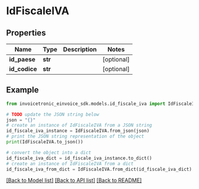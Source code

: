 # IdFiscaleIVA


## Properties

Name | Type | Description | Notes
------------ | ------------- | ------------- | -------------
**id_paese** | **str** |  | [optional] 
**id_codice** | **str** |  | [optional] 

## Example

```python
from invoicetronic_einvoice_sdk.models.id_fiscale_iva import IdFiscaleIVA

# TODO update the JSON string below
json = "{}"
# create an instance of IdFiscaleIVA from a JSON string
id_fiscale_iva_instance = IdFiscaleIVA.from_json(json)
# print the JSON string representation of the object
print(IdFiscaleIVA.to_json())

# convert the object into a dict
id_fiscale_iva_dict = id_fiscale_iva_instance.to_dict()
# create an instance of IdFiscaleIVA from a dict
id_fiscale_iva_from_dict = IdFiscaleIVA.from_dict(id_fiscale_iva_dict)
```
[[Back to Model list]](../README.md#documentation-for-models) [[Back to API list]](../README.md#documentation-for-api-endpoints) [[Back to README]](../README.md)


